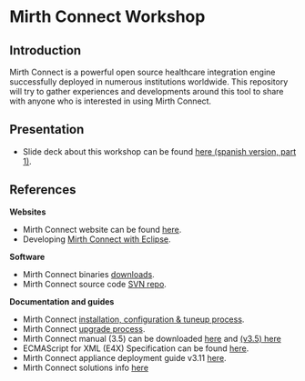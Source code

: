 # Mirth Connect Workshop

## Introduction

Mirth Connect is a powerful open source healthcare integration engine successfully deployed in numerous institutions worldwide.
This repository will try to gather experiences and developments around this tool to share with anyone who is interested in using Mirth Connect.

## Presentation

  * Slide deck about this workshop can be found [here (spanish version, part 1)](https://github.com/heisenbergDev/MirthConnectWorkshop/blob/master/Documentation/2017_MirthConnectWorkshop.pptx).

## References

__Websites__
  * Mirth Connect website can be found [here](https://www.mirth.com).
  * Developing [Mirth Connect with Eclipse](http://www.mirthcorp.com/community/wiki/display/mirth/Developing+Mirth+Connect+in+Eclipse).

__Software__
  * Mirth Connect binaries [downloads](https://www.mirth.com/Downloads).
  * Mirth Connect source code [SVN repo](https://svn.mirthcorp.com/connect/).

__Documentation and guides__
  * Mirth Connect [installation, configuration & tuneup process](https://github.com/heisenbergDev/MirthConnectWorkshop/blob/master/mirthConnectInstallation/README.md).
  * Mirth Connect [upgrade process](http://www.mirthcorp.com/community/wiki/display/mirth/Mirth+Connect+Upgrade+Guide).
  * Mirth Connect manual (3.5) can be downloaded [here](https://bridge.nextgen.com/media/3244/mirth-data-sheet-mirth-connect-3-5-user-guide.pdf) and [(v3.5) here](https://github.com/heisenbergDev/MirthConnectWorkshop/blob/master/Documentation/mirth-data-sheet-mirth-connect-3-5-user-guide.pdf)
  * ECMAScript for XML (E4X) Specification can be found [here](https://github.com/heisenbergDev/MirthConnectWorkshop/blob/master/Documentation/Ecma-357.pdf).
  * Mirth Connect appliance deployment guide v3.11 [here](https://github.com/heisenbergDev/MirthConnectWorkshop/blob/master/Documentation/MirthApplianceDeploymentGuide3_11.pdf).
  * Mirth Connect solutions info [here](https://github.com/heisenbergDev/MirthConnectWorkshop/blob/master/Documentation/nextgen-healthcare-data-sheet-deployment-options-fl27.pdf)
